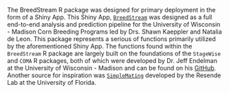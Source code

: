 The BreedStream R package was designed for primary deployment in the form of a Shiny App. This Shiny App, [`BreedStream`](https://github.com/JohnSearl007/BreedStream_App) was designed as a full end-to-end analysis and prediction pipeline for the University of Wisconsin - Madison Corn Breeding Programs led by Drs. Shawn Kaeppler and Natalia de Leon. This package represents a serious of functions primarily utilized by the aforementioned Shiny App. The functions found within the `BreedStream` R package are largely built on the foundations of the `StageWise` and `COMA` R packages, both of which were developed by Dr. Jeff Endelman at the University of Wisconsin - Madison and can be found on his [GitHub](https://github.com/jendelman). Another source for inspiration was [`SimpleMating`](https://github.com/Resende-Lab/SimpleMating) developed by the Resende Lab at the University of Florida.
